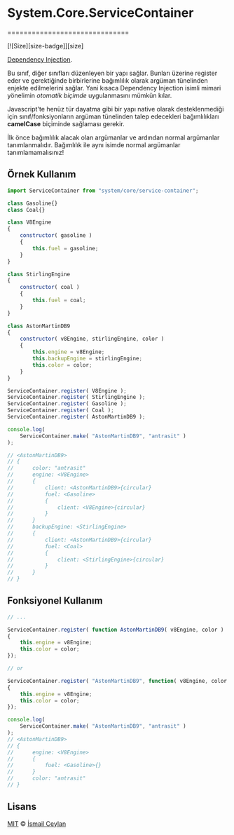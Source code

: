 # System.Core.ServiceContainer
==============================

[![Size][size-badge]][size]

[Dependency Injection][source].

Bu sınıf, diğer sınıfları düzenleyen bir yapı sağlar. Bunları üzerine register eder ve gerektiğinde birbirlerine bağımlılık olarak argüman tünelinden enjekte edilmelerini sağlar. Yani kısaca Dependency Injection isimli mimari yönelimin *otomatik biçimde* uygulanmasını mümkün kılar.

Javascript'te henüz tür dayatma gibi bir yapı native olarak desteklenmediği için sınıf/fonksiyonların argüman tünelinden talep edecekleri bağımlılıkları **camelCase** biçiminde sağlaması gerekir.

İlk önce bağımlılık alacak olan argümanlar ve ardından normal argümanlar tanımlanmalıdır. Bağımlılık ile aynı isimde normal argümanlar tanımlamamalısınız!

## Örnek Kullanım

```js
import ServiceContainer from "system/core/service-container";

class Gasoline{}
class Coal{}

class V8Engine
{
	constructor( gasoline )
	{
		this.fuel = gasoline;
	}
}

class StirlingEngine
{
	constructor( coal )
	{
		this.fuel = coal;
	}
}

class AstonMartinDB9
{
	constructor( v8Engine, stirlingEngine, color )
	{
		this.engine = v8Engine;
		this.backupEngine = stirlingEngine;
		this.color = color;
	}
}

ServiceContainer.register( V8Engine );
ServiceContainer.register( StirlingEngine );
ServiceContainer.register( Gasoline );
ServiceContainer.register( Coal );
ServiceContainer.register( AstonMartinDB9 );

console.log(
	ServiceContainer.make( "AstonMartinDB9", "antrasit" )
);

// <AstonMartinDB9>
// {
//		color: "antrasit"
// 		engine: <V8Engine>
//		{
//			client: <AstonMartinDB9>{circular}
//			fuel: <Gasoline>
//			{
//				client: <V8Engine>{circular}
//			}
//		}
//		backupEngine: <StirlingEngine>
//		{
//			client: <AstonMartinDB9>{circular}
//			fuel: <Coal>
//			{
//				client: <StirlingEngine>{circular}
//			}
//		}
// }
```

## Fonksiyonel Kullanım

```js
// ...

ServiceContainer.register( function AstonMartinDB9( v8Engine, color )
{
	this.engine = v8Engine;
	this.color = color;
});

// or

ServiceContainer.register( "AstonMartinDB9", function( v8Engine, color )
{
	this.engine = v8Engine;
	this.color = color;
});

console.log(
	ServiceContainer.make( "AstonMartinDB9", "antrasit" )
);
// <AstonMartinDB9>
// {
// 		engine: <V8Engine>
//		{
//			fuel: <Gasoline>{}
//		}
//		color: "antrasit"
// }
```

## Lisans

[MIT][license] © [İsmail Ceylan][author]

<!-- Linkler -->

[license]: license
[author]: https://github.com/ismailceylan
[source]: https://en.wikipedia.org/wiki/Dependency_injection
